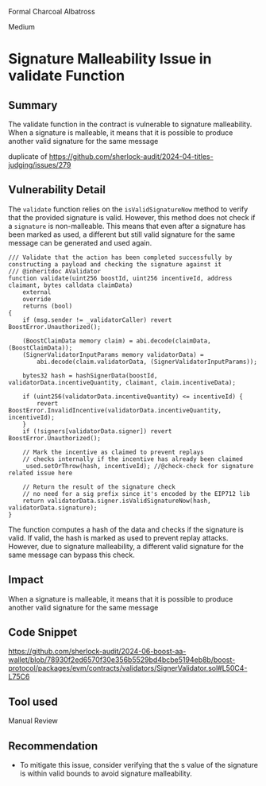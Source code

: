 Formal Charcoal Albatross

Medium

# Signature Malleability Issue in validate Function

## Summary

The validate function in the contract is vulnerable to signature malleability. When a signature is malleable, it means that it is possible to produce another valid signature for the same message

duplicate of https://github.com/sherlock-audit/2024-04-titles-judging/issues/279

## Vulnerability Detail

The `validate` function relies on the `isValidSignatureNow` method to verify that the provided signature is valid. However, this method does not check if a `signature` is non-malleable. This means that even after a signature has been marked as used, a different but still valid signature for the same message can be generated and used again.

```solidity
/// Validate that the action has been completed successfully by constructing a payload and checking the signature against it
/// @inheritdoc AValidator
function validate(uint256 boostId, uint256 incentiveId, address claimant, bytes calldata claimData)
    external
    override
    returns (bool)
{
    if (msg.sender != _validatorCaller) revert BoostError.Unauthorized();

    (BoostClaimData memory claim) = abi.decode(claimData, (BoostClaimData));
    (SignerValidatorInputParams memory validatorData) =
        abi.decode(claim.validatorData, (SignerValidatorInputParams));

    bytes32 hash = hashSignerData(boostId, validatorData.incentiveQuantity, claimant, claim.incentiveData);

    if (uint256(validatorData.incentiveQuantity) <= incentiveId) {
        revert BoostError.InvalidIncentive(validatorData.incentiveQuantity, incentiveId);
    }
    if (!signers[validatorData.signer]) revert BoostError.Unauthorized();

    // Mark the incentive as claimed to prevent replays
    // checks internally if the incentive has already been claimed
    _used.setOrThrow(hash, incentiveId); //@check-check for signature related issue here

    // Return the result of the signature check
    // no need for a sig prefix since it's encoded by the EIP712 lib
    return validatorData.signer.isValidSignatureNow(hash, validatorData.signature);
}

```
The function computes a hash of the data and checks if the signature is valid. If valid, the hash is marked as used to prevent replay attacks. However, due to signature malleability, a different valid signature for the same message can bypass this check.



## Impact

When a signature is malleable, it means that it is possible to produce another valid signature for the same message

## Code Snippet

https://github.com/sherlock-audit/2024-06-boost-aa-wallet/blob/78930f2ed6570f30e356b5529bd4bcbe5194eb8b/boost-protocol/packages/evm/contracts/validators/SignerValidator.sol#L50C4-L75C6

## Tool used

Manual Review

## Recommendation

* To mitigate this issue, consider verifying that the s value of the signature is within valid bounds to avoid signature malleability.